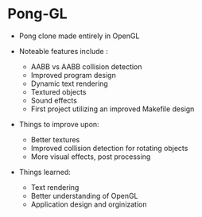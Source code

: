 # Pong-GL

* Pong clone made entirely in OpenGL
* Noteable features include :
  - AABB vs AABB collision detection
  - Improved program design
  - Dynamic text rendering
  - Textured objects
  - Sound effects
  - First project utilizing an improved Makefile design

* Things to improve upon:
  - Better textures
  - Improved collision detection for rotating objects
  - More visual effects, post processing

* Things learned: 
  - Text rendering
  - Better understanding of OpenGL
  - Application design and orginization 

  

